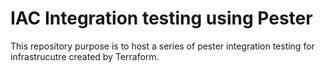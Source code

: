 # IAC Integration testing using Pester

This repository purpose is to host a series of pester integration testing for infrastrucutre created by Terraform.
